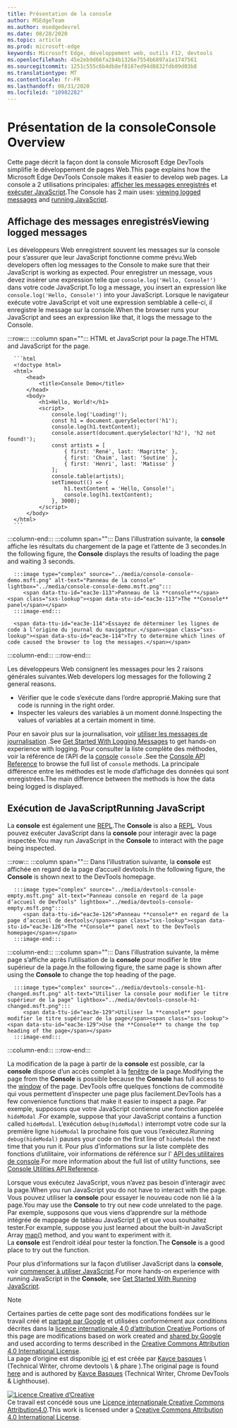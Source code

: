 ```yaml
---
title: Présentation de la console
author: MSEdgeTeam
ms.author: msedgedevrel
ms.date: 08/28/2020
ms.topic: article
ms.prod: microsoft-edge
keywords: Microsoft Edge, développement web, outils F12, devtools
ms.openlocfilehash: 45e2eb9d66fa284b1326e7554b6897a1e1747561
ms.sourcegitcommit: 1251c555c6b4db8ef8187ed94d8832fdb89d03b8
ms.translationtype: MT
ms.contentlocale: fr-FR
ms.lasthandoff: 08/31/2020
ms.locfileid: "10982282"
---
```

<!-- Copyright Kayce Basques 

   Licensed under the Apache License, Version 2.0 (the "License");
   you may not use this file except in compliance with the License.
   You may obtain a copy of the License at

       https://www.apache.org/licenses/LICENSE-2.0

   Unless required by applicable law or agreed to in writing, software
   distributed under the License is distributed on an "AS IS" BASIS,
   WITHOUT WARRANTIES OR CONDITIONS OF ANY KIND, either express or implied.
   See the License for the specific language governing permissions and
   limitations under the License.  -->





# <span data-ttu-id="eac3e-103">Présentation de la console</span><span class="sxs-lookup"><span data-stu-id="eac3e-103">Console Overview</span></span>   

  

<span data-ttu-id="eac3e-104">Cette page décrit la façon dont la console Microsoft Edge DevTools simplifie le développement de pages Web.</span><span class="sxs-lookup"><span data-stu-id="eac3e-104">This page explains how the Microsoft Edge DevTools Console makes it easier to develop web pages.</span></span>  <span data-ttu-id="eac3e-105">La console a 2 utilisations principales: [afficher les messages enregistrés](#viewing-logged-messages) et [exécuter JavaScript](#running-javascript).</span><span class="sxs-lookup"><span data-stu-id="eac3e-105">The Console has 2 main uses: [viewing logged messages](#viewing-logged-messages) and [running JavaScript](#running-javascript).</span></span>  

## <span data-ttu-id="eac3e-106">Affichage des messages enregistrés</span><span class="sxs-lookup"><span data-stu-id="eac3e-106">Viewing logged messages</span></span>   

<span data-ttu-id="eac3e-107">Les développeurs Web enregistrent souvent les messages sur la console pour s’assurer que leur JavaScript fonctionne comme prévu.</span><span class="sxs-lookup"><span data-stu-id="eac3e-107">Web developers often log messages to the Console to make sure that their JavaScript is working as expected.</span></span>  <span data-ttu-id="eac3e-108">Pour enregistrer un message, vous devez insérer une expression telle que `console.log('Hello, Console!')` dans votre code JavaScript.</span><span class="sxs-lookup"><span data-stu-id="eac3e-108">To log a message, you insert an expression like `console.log('Hello, Console!')` into your JavaScript.</span></span>  <span data-ttu-id="eac3e-109">Lorsque le navigateur exécute votre JavaScript et voit une expression semblable à celle-ci, il enregistre le message sur la console.</span><span class="sxs-lookup"><span data-stu-id="eac3e-109">When the browser runs your JavaScript and sees an expression like that, it logs the message to the Console.</span></span>  

:::row:::
   :::column span="":::
      <span data-ttu-id="eac3e-110">HTML et JavaScript pour la page.</span><span class="sxs-lookup"><span data-stu-id="eac3e-110">The HTML and JavaScript for the page.</span></span>  
      
      ```html
      <!doctype html>
      <html>
          <head>
              <title>Console Demo</title>
          </head>
          <body>
              <h1>Hello, World!</h1>
              <script>
                  console.log('Loading!');
                  const h1 = document.querySelector('h1');
                  console.log(h1.textContent);
                  console.assert(document.querySelector('h2'), 'h2 not found!');
                  const artists = [
                      { first: 'René', last: 'Magritte' },
                      { first: 'Chaim', last: 'Soutine' },
                      { first: 'Henri', last: 'Matisse' }
                  ];
                  console.table(artists);
                  setTimeout(() => {
                      h1.textContent = 'Hello, Console!';
                      console.log(h1.textContent);
                  }, 3000);
              </script>
          </body>
      </html>
      ```  
   :::column-end:::
   :::column span="":::
      <span data-ttu-id="eac3e-111">Dans l’illustration suivante, la **console** affiche les résultats du chargement de la page et l’attente de 3 secondes.</span><span class="sxs-lookup"><span data-stu-id="eac3e-111">In the following figure, the **Console** displays the results of loading the page and waiting 3 seconds.</span></span>  
      
      :::image type="complex" source="../media/console-console-demo.msft.png" alt-text="Panneau de la console" lightbox="../media/console-console-demo.msft.png":::
         <span data-ttu-id="eac3e-113">Panneau de la **console**</span><span class="sxs-lookup"><span data-stu-id="eac3e-113">The **Console** panel</span></span>  
      :::image-end:::  
      
      <span data-ttu-id="eac3e-114">Essayez de déterminer les lignes de code à l’origine du journal du navigateur.</span><span class="sxs-lookup"><span data-stu-id="eac3e-114">Try to determine which lines of code caused the browser to log the messages.</span></span>  
   :::column-end:::
:::row-end:::  

<span data-ttu-id="eac3e-115">Les développeurs Web consignent les messages pour les 2 raisons générales suivantes.</span><span class="sxs-lookup"><span data-stu-id="eac3e-115">Web developers log messages for the following 2 general reasons.</span></span>  

*   <span data-ttu-id="eac3e-116">Vérifier que le code s’exécute dans l’ordre approprié.</span><span class="sxs-lookup"><span data-stu-id="eac3e-116">Making sure that code is running in the right order.</span></span>  
*   <span data-ttu-id="eac3e-117">Inspecter les valeurs des variables à un moment donné.</span><span class="sxs-lookup"><span data-stu-id="eac3e-117">Inspecting the values of variables at a certain moment in time.</span></span>  

<span data-ttu-id="eac3e-118">Pour en savoir plus sur la journalisation, voir [utiliser les messages de journalisation][DevtoolsConsoleLoggingMessages] .</span><span class="sxs-lookup"><span data-stu-id="eac3e-118">See [Get Started With Logging Messages][DevtoolsConsoleLoggingMessages] to get hands-on experience with logging.</span></span>  <span data-ttu-id="eac3e-119">Pour consulter la liste complète des méthodes, voir la référence de l’API de la [console][DevToolsConsoleAPI] `console` .</span><span class="sxs-lookup"><span data-stu-id="eac3e-119">See the [Console API Reference][DevToolsConsoleAPI] to browse the full list of `console` methods.</span></span>  <span data-ttu-id="eac3e-120">La principale différence entre les méthodes est le mode d’affichage des données qui sont enregistrées.</span><span class="sxs-lookup"><span data-stu-id="eac3e-120">The main difference between the methods is how the data being logged is displayed.</span></span>  

## <span data-ttu-id="eac3e-121">Exécution de JavaScript</span><span class="sxs-lookup"><span data-stu-id="eac3e-121">Running JavaScript</span></span>   

<span data-ttu-id="eac3e-122">La **console** est également une [REPL][WikiREPLoop].</span><span class="sxs-lookup"><span data-stu-id="eac3e-122">The **Console** is also a [REPL][WikiREPLoop].</span></span>  <span data-ttu-id="eac3e-123">Vous pouvez exécuter JavaScript dans la **console** pour interagir avec la page inspectée.</span><span class="sxs-lookup"><span data-stu-id="eac3e-123">You may run JavaScript in the **Console** to interact with the page being inspected.</span></span>   

:::row:::
   :::column span="":::
      <span data-ttu-id="eac3e-124">Dans l’illustration suivante, la **console** est affichée en regard de la page d’accueil devtools.</span><span class="sxs-lookup"><span data-stu-id="eac3e-124">In the following figure, the **Console** is shown next to the DevTools homepage.</span></span>  
      
      :::image type="complex" source="../media/devtools-console-empty.msft.png" alt-text="Panneau console en regard de la page d’accueil de DevTools" lightbox="../media/devtools-console-empty.msft.png":::
         <span data-ttu-id="eac3e-126">Panneau **console** en regard de la page d’accueil de devtools</span><span class="sxs-lookup"><span data-stu-id="eac3e-126">The **Console** panel next to the DevTools homepage</span></span>  
      :::image-end:::  
   :::column-end:::
   :::column span="":::
      <span data-ttu-id="eac3e-127">Dans l’illustration suivante, la même page s’affiche après l’utilisation de la **console** pour modifier le titre supérieur de la page.</span><span class="sxs-lookup"><span data-stu-id="eac3e-127">In the following figure, the same page is shown after using the **Console** to change the top heading of the page.</span></span>
      
      :::image type="complex" source="../media/devtools-console-h1-changed.msft.png" alt-text="Utiliser la console pour modifier le titre supérieur de la page" lightbox="../media/devtools-console-h1-changed.msft.png":::
         <span data-ttu-id="eac3e-129">Utiliser la **console** pour modifier le titre supérieur de la page</span><span class="sxs-lookup"><span data-stu-id="eac3e-129">Use the **Console** to change the top heading of the page</span></span>  
      :::image-end:::  
   :::column-end:::
:::row-end:::

<span data-ttu-id="eac3e-130">La modification de la page à partir de la **console** est possible, car la **console** dispose d’un accès complet à la [fenêtre][MDNWindow] de la page.</span><span class="sxs-lookup"><span data-stu-id="eac3e-130">Modifying the page from the **Console** is possible because the **Console** has full access to the [window][MDNWindow] of the page.</span></span>  <span data-ttu-id="eac3e-131">DevTools offre quelques fonctions de commodité qui vous permettent d’inspecter une page plus facilement.</span><span class="sxs-lookup"><span data-stu-id="eac3e-131">DevTools has a few convenience functions that make it easier to inspect a page.</span></span>  <span data-ttu-id="eac3e-132">Par exemple, supposons que votre JavaScript contienne une fonction appelée `hideModal` .</span><span class="sxs-lookup"><span data-stu-id="eac3e-132">For example, suppose that your JavaScript contains a function called `hideModal`.</span></span>  <span data-ttu-id="eac3e-133">L’exécution `debug(hideModal)` interrompt votre code sur la première ligne `hideModal` la prochaine fois que vous l’exécutez.</span><span class="sxs-lookup"><span data-stu-id="eac3e-133">Running `debug(hideModal)` pauses your code on the first line of `hideModal` the next time that you run it.</span></span>  <span data-ttu-id="eac3e-134">Pour plus d’informations sur la liste complète des fonctions d’utilitaire, voir informations de référence sur l' [API des utilitaires de console][DevtoolsConsoleUtilitiesDebug].</span><span class="sxs-lookup"><span data-stu-id="eac3e-134">For more information about the full list of utility functions, see [Console Utilities API Reference][DevtoolsConsoleUtilitiesDebug].</span></span>  

<span data-ttu-id="eac3e-135">Lorsque vous exécutez JavaScript, vous n’avez pas besoin d’interagir avec la page.</span><span class="sxs-lookup"><span data-stu-id="eac3e-135">When you run JavaScript you do not have to interact with the page.</span></span>  <span data-ttu-id="eac3e-136">Vous pouvez utiliser la **console** pour essayer le nouveau code non lié à la page.</span><span class="sxs-lookup"><span data-stu-id="eac3e-136">You may use the **Console** to try out new code unrelated to the page.</span></span>  <span data-ttu-id="eac3e-137">Par exemple, supposons que vous viens d’apprendre sur la méthode intégrée de mappage de tableau JavaScript [()][MDNMap] et que vous souhaitez tester.</span><span class="sxs-lookup"><span data-stu-id="eac3e-137">For example, suppose you just learned about the built-in JavaScript Array [map()][MDNMap] method, and you want to experiment with it.</span></span>  
<span data-ttu-id="eac3e-138">La **console** est l’endroit idéal pour tester la fonction.</span><span class="sxs-lookup"><span data-stu-id="eac3e-138">The **Console** is a good place to try out the function.</span></span>  

<span data-ttu-id="eac3e-139">Pour plus d’informations sur la façon d’utiliser JavaScript dans la **console**, voir [commencer à utiliser JavaScript][DevtoolsConsoleRunningJavascript].</span><span class="sxs-lookup"><span data-stu-id="eac3e-139">For more hands-on experience with running JavaScript in the **Console**, see [Get Started With Running JavaScript][DevtoolsConsoleRunningJavascript].</span></span>  

   

  

<!-- links -->  

[DevToolsConsoleAPI]: ./api.md "Référence sur les API de console | Documents Microsoft"  
[DevtoolsConsoleLoggingMessages]: ./log.md "Commencer à utiliser la journalisation des messages dans la console | Documents Microsoft"  
[DevtoolsConsoleRunningJavascript]: ./javascript.md "Commencer à utiliser JavaScript dans la console | Documents Microsoft"  
[DevtoolsConsoleUtilitiesDebug]: ./utilities.md#debug "XXXXXX xxx xxxxxxx xxx xxxxxxx xxxxx Documents Microsoft"  

[MDNMap]: https://developer.mozilla.org/docs/Web/JavaScript/Reference/Global_Objects/Array/map "Array. prototype. map () | MDN"  
[MDNWindow]: https://developer.mozilla.org/docs/Web/API/Window "Fenêtre | MDN"  

[WikiREPLoop]: https://en.wikipedia.org/wiki/Read%E2%80%93eval%E2%80%93print_loop "Lecture-eval-imprimer en boucle-Wikipédia"  

> [!NOTE]
> <span data-ttu-id="eac3e-147">Certaines parties de cette page sont des modifications fondées sur le travail créé et [partagé par Google][GoogleSitePolicies] et utilisées conformément aux conditions décrites dans la [licence internationale 4,0 d’attribution Creative][CCA4IL].</span><span class="sxs-lookup"><span data-stu-id="eac3e-147">Portions of this page are modifications based on work created and [shared by Google][GoogleSitePolicies] and used according to terms described in the [Creative Commons Attribution 4.0 International License][CCA4IL].</span></span>  
> <span data-ttu-id="eac3e-148">La page d’origine est disponible [ici](https://developers.google.com/web/tools/chrome-devtools/console/index) et est créée par [Kayce basques][KayceBasques] \ (Technical Writer, chrome devtools \ & phare \).</span><span class="sxs-lookup"><span data-stu-id="eac3e-148">The original page is found [here](https://developers.google.com/web/tools/chrome-devtools/console/index) and is authored by [Kayce Basques][KayceBasques] \(Technical Writer, Chrome DevTools \& Lighthouse\).</span></span>  

[![Licence Creative d’Creative][CCby4Image]][CCA4IL]  
<span data-ttu-id="eac3e-150">Ce travail est concédé sous une [Licence internationale Creative Commons Attribution4.0][CCA4IL].</span><span class="sxs-lookup"><span data-stu-id="eac3e-150">This work is licensed under a [Creative Commons Attribution 4.0 International License][CCA4IL].</span></span>  

[CCA4IL]: https://creativecommons.org/licenses/by/4.0  
[CCby4Image]: https://i.creativecommons.org/l/by/4.0/88x31.png  
[GoogleSitePolicies]: https://developers.google.com/terms/site-policies  
[KayceBasques]: https://developers.google.com/web/resources/contributors/kaycebasques  
